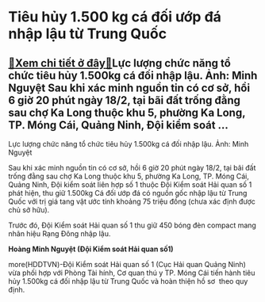 Tiêu hủy 1.500 kg cá đối ướp đá nhập lậu từ Trung Quốc
======================================================

[:gift:Xem chi tiết ở đây:gift:](https://hddtvn.com/tieu-huy-1-500-kg-ca-doi-uop-da-nhap-lau-tu-trung-quoc/)Lực lượng chức năng tổ chức tiêu hủy 1.500kg cá đối nhập lậu. Ảnh: Minh Nguyệt Sau khi xác minh nguồn tin có cơ sở, hồi 6 giờ 20 phút ngày 18/2, tại bãi đất trống đằng sau chợ Ka Long thuộc khu 5, phường Ka Long, TP. Móng Cái, Quảng Ninh, Đội kiểm soát …
--------------------------------------------------------------------------------------------------------------------------------------------------------------------------------------------------------------------------------------------------------------







 






 Lực lượng chức năng tổ chức tiêu hủy 1.500kg cá đối nhập lậu. Ảnh: Minh Nguyệt 



Sau khi xác minh nguồn tin có cơ sở, hồi 6 giờ 20 phút ngày 18/2, tại bãi đất trống đằng sau chợ Ka Long thuộc khu 5, phường Ka Long, TP. Móng Cái, Quảng Ninh, Đội kiểm soát liên hợp số 1 thuộc Đội Kiểm soát Hải quan số 1 phát hiện, thu giữ 1.500kg Cá đối ướp đá có nguồn gốc nhập lậu từ Trung Quốc với trị giá tang vật ước tính khoảng 75 triệu đồng (chưa xác định được chủ sở hữu).


Trước đó, Đội Kiểm soát Hải quan số 1 thu giữ 450 bóng đèn compact mang nhãn hiệu Rạng Đông nhập lậu.






**Hoàng Minh Nguyệt (Đội Kiểm soát Hải quan số1)**



more(HDDTVN)-Đội Kiểm soát Hải quan số 1 (Cục Hải quan Quảng Ninh) vừa phối hợp với Phòng Tài hính, Cơ quan thú y TP. Móng Cái tiến hành tiêu hủy 1.500kg cá đối nhập lậu từ Trung Quốc và hoàn thiện hồ sơ  theo quy định.

